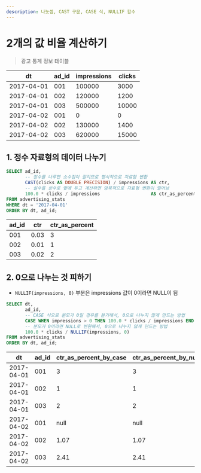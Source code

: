```yaml
---
description: 나눗셈, CAST 구문, CASE 식, NULLIF 함수
---
```


# 2개의 값 비율 계산하기

> 광고 통계 정보 테이블

| dt         | ad\_id | impressions | clicks |
| ---------- | ------ | ----------- | ------ |
| 2017-04-01 | 001    | 100000      | 3000   |
| 2017-04-01 | 002    | 120000      | 1200   |
| 2017-04-01 | 003    | 500000      | 10000  |
| 2017-04-02 | 001    | 0           | 0      |
| 2017-04-02 | 002    | 130000      | 1400   |
| 2017-04-02 | 003    | 620000      | 15000  |

## 1. 정수 자료형의 데이터 나누기

```sql
SELECT ad_id,
       -- 정수를 나루면 소수점이 잘리므로 명시적으로 자료형 변환
       CAST(clicks AS DOUBLE PRECISION) / impressions AS ctr,
       -- 실수를 상수로 앞에 두고 계산하면 암묵적으로 자료형 변환이 일어남
       100.0 * clicks / impressions                   AS ctr_as_percent
FROM advertising_stats
WHERE dt = '2017-04-01'
ORDER BY dt, ad_id;
```

| ad\_id | ctr  | ctr\_as\_percent |
| ------ | ---- | ---------------- |
| 001    | 0.03 | 3                |
| 002    | 0.01 | 1                |
| 003    | 0.02 | 2                |

## 2. 0으로 나누는 것 피하기

* `NULLIF(impressions, 0)` 부분은 impressions 값이 0이라면 NULL이 됨

```sql
SELECT dt,
       ad_id,
       -- CASE 식으로 분모가 0일 경우를 분기해서, 0으로 나누지 않게 만드는 방법
       CASE WHEN impressions > 0 THEN 100.0 * clicks / impressions END AS ctr_as_percent_by_case,
       -- 분모가 0이라면 NULL로 변환해서, 0으로 나누지 않게 만드는 방법
       100.0 * clicks / NULLIF(impressions, 0)                         AS ctr_as_percent_by_null
FROM advertising_stats
ORDER BY dt, ad_id;
```

| dt         | ad\_id | ctr\_as\_percent\_by\_case | ctr\_as\_percent\_by\_null |
| ---------- | ------ | -------------------------- | -------------------------- |
| 2017-04-01 | 001    | 3                          | 3                          |
| 2017-04-01 | 002    | 1                          | 1                          |
| 2017-04-01 | 003    | 2                          | 2                          |
| 2017-04-02 | 001    | null                       | null                       |
| 2017-04-02 | 002    | 1.07                       | 1.07                       |
| 2017-04-02 | 003    | 2.41                       | 2.41                       |
